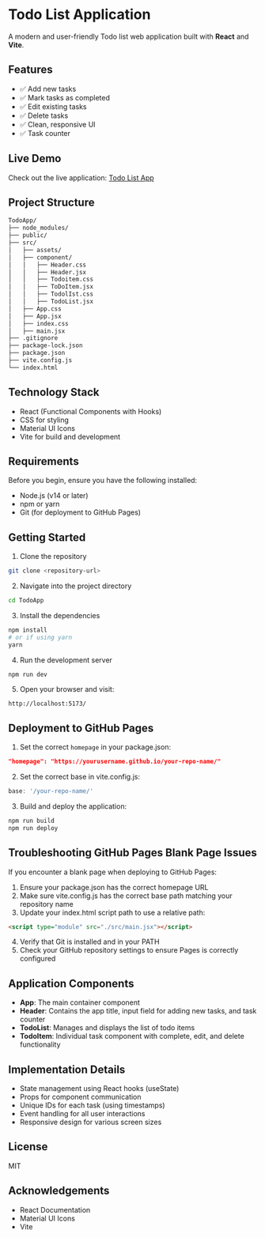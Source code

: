 # Todo List Application

A modern and user-friendly Todo list web application built with **React** and **Vite**.

## Features

- ✅ Add new tasks
- ✅ Mark tasks as completed
- ✅ Edit existing tasks
- ✅ Delete tasks
- ✅ Clean, responsive UI
- ✅ Task counter

## Live Demo

Check out the live application: [Todo List App](https://919hemant.github.io/ToDo-List/)

## Project Structure

```bash
TodoApp/
├── node_modules/
├── public/
├── src/
│   ├── assets/
│   ├── component/
│   │   ├── Header.css
│   │   ├── Header.jsx
│   │   ├── Todoitem.css
│   │   ├── ToDoItem.jsx
│   │   ├── TodolIst.css
│   │   ├── TodoList.jsx
│   ├── App.css
│   ├── App.jsx
│   ├── index.css
│   ├── main.jsx
├── .gitignore
├── package-lock.json
├── package.json
├── vite.config.js
└── index.html
```

## Technology Stack

- React (Functional Components with Hooks)
- CSS for styling
- Material UI Icons
- Vite for build and development

## Requirements

Before you begin, ensure you have the following installed:

- Node.js (v14 or later)
- npm or yarn
- Git (for deployment to GitHub Pages)

## Getting Started

1. Clone the repository
```bash
git clone <repository-url>
```

2. Navigate into the project directory
```bash
cd TodoApp
```

3. Install the dependencies
```bash
npm install
# or if using yarn
yarn
```

4. Run the development server
```bash
npm run dev
```

5. Open your browser and visit:
```
http://localhost:5173/
```

## Deployment to GitHub Pages

1. Set the correct `homepage` in your package.json:
```json
"homepage": "https://yourusername.github.io/your-repo-name/"
```

2. Set the correct base in vite.config.js:
```js
base: '/your-repo-name/'
```

3. Build and deploy the application:
```bash
npm run build
npm run deploy
```

## Troubleshooting GitHub Pages Blank Page Issues

If you encounter a blank page when deploying to GitHub Pages:

1. Ensure your package.json has the correct homepage URL
2. Make sure vite.config.js has the correct base path matching your repository name
3. Update your index.html script path to use a relative path:
```html
<script type="module" src="./src/main.jsx"></script>
```
4. Verify that Git is installed and in your PATH
5. Check your GitHub repository settings to ensure Pages is correctly configured

## Application Components

- **App**: The main container component
- **Header**: Contains the app title, input field for adding new tasks, and task counter
- **TodoList**: Manages and displays the list of todo items
- **TodoItem**: Individual task component with complete, edit, and delete functionality

## Implementation Details

- State management using React hooks (useState)
- Props for component communication
- Unique IDs for each task (using timestamps)
- Event handling for all user interactions
- Responsive design for various screen sizes

## License

MIT

## Acknowledgements

- React Documentation
- Material UI Icons
- Vite